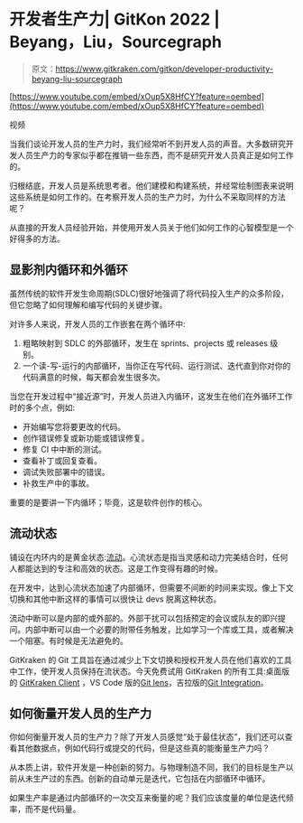 # 开发者生产力| GitKon 2022 | Beyang，Liu，Sourcegraph

> 原文：<https://www.gitkraken.com/gitkon/developer-productivity-beyang-liu-sourcegraph>

[https://www.youtube.com/embed/xOup5X8HfCY?feature=oembed](https://www.youtube.com/embed/xOup5X8HfCY?feature=oembed)

视频

当我们谈论开发人员的生产力时，我们经常听不到开发人员的声音。大多数研究开发人员生产力的专家似乎都在推销一些东西，而不是研究开发人员真正是如何工作的。

归根结底，开发人员是系统思考者。他们建模和构建系统，并经常绘制图表来说明这些系统是如何工作的。在考察开发人员的生产力时，为什么不采取同样的方法呢？

从直接的开发人员经验开始，并使用开发人员关于他们如何工作的心智模型是一个好得多的方法。

## **显影剂内循环和外循环**

虽然传统的软件开发生命周期(SDLC)很好地强调了将代码投入生产的众多阶段，但它忽略了如何理解和编写代码的关键步骤。

对许多人来说，开发人员的工作嵌套在两个循环中:

1.  粗略映射到 SDLC 的外部循环，发生在 sprints、projects 或 releases 级别。
2.  一个读-写-运行的内部循环，当你正在写代码、运行测试、迭代直到你对你的代码满意的时候，每天都会发生很多次。

当您在开发过程中“接近源”时，开发人员进入内循环，这发生在他们在外循环工作时的多个点，例如:

*   开始编写您将要更改的代码。
*   创作错误修复或新功能或错误修复。
*   修复 CI 中中断的测试。
*   查看补丁或回复查看。
*   调试失败部署中的错误。
*   补救生产中的事故。

重要的是要讲一下内循环；毕竟，这是软件创作的核心。

## **流动状态**

铺设在内环内的是黄金状态:[流动](https://stackoverflow.blog/2018/09/10/developer-flow-state-and-its-impact-on-productivity/)。心流状态是指当灵感和动力完美结合时，任何人都能达到的专注和高效的状态。这是工作变得有趣的时候。

在开发中，达到心流状态加速了内部循环，但需要不间断的时间来实现。像上下文切换和其他中断这样的事情可以很快让 devs 脱离这种状态。

流动中断可以是内部的或外部的。外部干扰可以包括预定的会议或队友的即兴提问。内部中断可以由一个必要的附带任务触发，比如学习一个库或工具，或者解决一个阻塞。有时候是无法避免的。

GitKraken 的 Git 工具旨在通过减少上下文切换和授权开发人员在他们喜欢的工具中工作，使开发人员保持在流状态。今天免费试用 GitKraken 的所有工具:桌面版的 [GitKraken Client](https://www.gitkraken.com/git-client) ，VS Code 版的[Git lens](https://www.gitkraken.com/gitlens)，吉拉版的[Git Integration](https://www.gitkraken.com/git-integration-for-jira)。

## **如何衡量开发人员的生产力**

你如何衡量开发人员的生产力？除了开发人员感觉“处于最佳状态”，我们还可以查看其他数据点，例如代码行或提交的代码，但是这些真的能衡量生产力吗？

从本质上讲，软件开发是一种创新的努力。与物理制造不同，我们的目标是生产以前从未生产过的东西。创新的自动单元是迭代，它包括在内部循环中循环。

如果生产率是通过内部循环的一次交互来衡量的呢？我们应该度量的单位是迭代频率，而不是代码量。